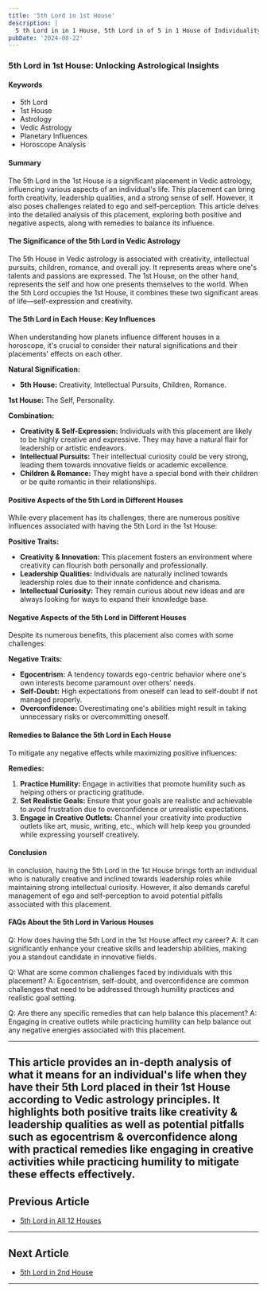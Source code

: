 ```yaml
---
title: '5th Lord in 1st House'
description: |
  5 th Lord in in 1 House, 5th Lord in of 5 in 1 House of Individuality in Vedic astrology
pubDate: '2024-08-22'
---
```


### 5th Lord in 1st House: Unlocking Astrological Insights

#### Keywords
- 5th Lord
- 1st House
- Astrology
- Vedic Astrology
- Planetary Influences
- Horoscope Analysis

#### Summary
The 5th Lord in the 1st House is a significant placement in Vedic astrology, influencing various aspects of an individual's life. This placement can bring forth creativity, leadership qualities, and a strong sense of self. However, it also poses challenges related to ego and self-perception. This article delves into the detailed analysis of this placement, exploring both positive and negative aspects, along with remedies to balance its influence.

#### The Significance of the 5th Lord in Vedic Astrology
The 5th House in Vedic astrology is associated with creativity, intellectual pursuits, children, romance, and overall joy. It represents areas where one's talents and passions are expressed. The 1st House, on the other hand, represents the self and how one presents themselves to the world. When the 5th Lord occupies the 1st House, it combines these two significant areas of life—self-expression and creativity.

#### The 5th Lord in Each House: Key Influences
When understanding how planets influence different houses in a horoscope, it's crucial to consider their natural significations and their placements' effects on each other.

**Natural Signification:**
- **5th House:** Creativity, Intellectual Pursuits, Children, Romance.

**1st House:** The Self, Personality.

**Combination:**
- **Creativity & Self-Expression:** Individuals with this placement are likely to be highly creative and expressive. They may have a natural flair for leadership or artistic endeavors.
- **Intellectual Pursuits:** Their intellectual curiosity could be very strong, leading them towards innovative fields or academic excellence.
- **Children & Romance:** They might have a special bond with their children or be quite romantic in their relationships.

#### Positive Aspects of the 5th Lord in Different Houses
While every placement has its challenges, there are numerous positive influences associated with having the 5th Lord in the 1st House:

**Positive Traits:**
- **Creativity & Innovation:** This placement fosters an environment where creativity can flourish both personally and professionally.
- **Leadership Qualities:** Individuals are naturally inclined towards leadership roles due to their innate confidence and charisma.
- **Intellectual Curiosity:** They remain curious about new ideas and are always looking for ways to expand their knowledge base.
  
#### Negative Aspects of the 5th Lord in Different Houses
Despite its numerous benefits, this placement also comes with some challenges:

**Negative Traits:**
- **Egocentrism:** A tendency towards ego-centric behavior where one's own interests become paramount over others' needs.
- **Self-Doubt:** High expectations from oneself can lead to self-doubt if not managed properly.
- **Overconfidence:** Overestimating one's abilities might result in taking unnecessary risks or overcommitting oneself.

#### Remedies to Balance the 5th Lord in Each House
To mitigate any negative effects while maximizing positive influences:

**Remedies:**
1. **Practice Humility:** Engage in activities that promote humility such as helping others or practicing gratitude.
2. **Set Realistic Goals:** Ensure that your goals are realistic and achievable to avoid frustration due to overconfidence or unrealistic expectations.
3. **Engage in Creative Outlets:** Channel your creativity into productive outlets like art, music, writing, etc., which will help keep you grounded while expressing yourself creatively.

#### Conclusion
In conclusion, having the 5th Lord in the 1st House brings forth an individual who is naturally creative and inclined towards leadership roles while maintaining strong intellectual curiosity. However, it also demands careful management of ego and self-perception to avoid potential pitfalls associated with this placement.

#### FAQs About the 5th Lord in Various Houses
Q: How does having the 5th Lord in the 1st House affect my career?
A: It can significantly enhance your creative skills and leadership abilities, making you a standout candidate in innovative fields.

Q: What are some common challenges faced by individuals with this placement?
A: Egocentrism, self-doubt, and overconfidence are common challenges that need to be addressed through humility practices and realistic goal setting.

Q: Are there any specific remedies that can help balance this placement?
A: Engaging in creative outlets while practicing humility can help balance out any negative energies associated with this placement.

---

This article provides an in-depth analysis of what it means for an individual's life when they have their 5th Lord placed in their 1st House according to Vedic astrology principles. It highlights both positive traits like creativity & leadership qualities as well as potential pitfalls such as egocentrism & overconfidence along with practical remedies like engaging in creative activities while practicing humility to mitigate these effects effectively.
---

## Previous Article
- [5th Lord in All 12 Houses](/blogs-md/1005_5th_Lord_in_all_Houses/100500_5th_Lord_in_all_12_Houses.md)

---

## Next Article
- [5th Lord in 2nd House](/blogs-md/1005_5th_Lord_in_all_Houses/100502_5th_Lord_in_2nd_House.md)

---
